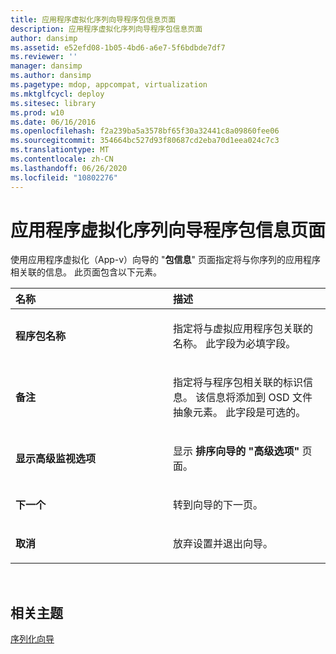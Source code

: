 ```yaml
---
title: 应用程序虚拟化序列向导程序包信息页面
description: 应用程序虚拟化序列向导程序包信息页面
author: dansimp
ms.assetid: e52efd08-1b05-4bd6-a6e7-5f6bdbde7df7
ms.reviewer: ''
manager: dansimp
ms.author: dansimp
ms.pagetype: mdop, appcompat, virtualization
ms.mktglfcycl: deploy
ms.sitesec: library
ms.prod: w10
ms.date: 06/16/2016
ms.openlocfilehash: f2a239ba5a3578bf65f30a32441c8a09860fee06
ms.sourcegitcommit: 354664bc527d93f80687cd2eba70d1eea024c7c3
ms.translationtype: MT
ms.contentlocale: zh-CN
ms.lasthandoff: 06/26/2020
ms.locfileid: "10802276"
---
```

# 应用程序虚拟化序列向导程序包信息页面


使用应用程序虚拟化（App-v）向导的 "**包信息**" 页面指定将与你序列的应用程序相关联的信息。 此页面包含以下元素。

<table>
<colgroup>
<col width="50%" />
<col width="50%" />
</colgroup>
<thead>
<tr class="header">
<th align="left">名称</th>
<th align="left">描述</th>
</tr>
</thead>
<tbody>
<tr class="odd">
<td align="left"><p><strong>程序包名称</strong></p></td>
<td align="left"><p>指定将与虚拟应用程序包关联的名称。 此字段为必填字段。</p></td>
</tr>
<tr class="even">
<td align="left"><p><strong>备注</strong></p></td>
<td align="left"><p>指定将与程序包相关联的标识信息。 该信息将添加到 OSD 文件抽象元素。 此字段是可选的。</p></td>
</tr>
<tr class="odd">
<td align="left"><p><strong>显示高级监视选项</strong></p></td>
<td align="left"><p>显示 <strong> 排序向导的 "高级选项" </strong> 页面。</p></td>
</tr>
<tr class="even">
<td align="left"><p><strong>下一个</strong></p></td>
<td align="left"><p>转到向导的下一页。</p></td>
</tr>
<tr class="odd">
<td align="left"><p><strong>取消</strong></p></td>
<td align="left"><p>放弃设置并退出向导。</p></td>
</tr>
</tbody>
</table>

 

## 相关主题


[序列化向导](sequencing-wizard.md)

 

 





